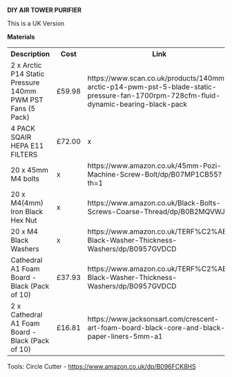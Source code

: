 <b>DIY AIR TOWER PURIFIER</b>

This is a UK Version

<b>Materials</b>
<table>
  <tr>
    <th>Description</th>
    <th>Cost</th>
    <th>Link</th>
  </tr>
  <tr>
    <td>2 x Arctic P14 Static Pressure 140mm PWM PST Fans (5 Pack)</td>
    <td>£59.98</td>
    <td>https://www.scan.co.uk/products/140mm-arctic-p14-pwm-pst-5-blade-static-pressure-fan-1700rpm-728cfm-fluid-dynamic-bearing-black-pack</td>
  </tr>
  <tr>
    <td>4 PACK SQAIR HEPA E11 FILTERS</td>
    <td>£72.00</td>
    <td>x</td>
  </tr>
  <tr>
    <td>20 x 45mm M4 bolts</td>
    <td>x</td>
    <td>https://www.amazon.co.uk/45mm-Pozi-Machine-Screw-Bolt/dp/B07MP1CB55?th=1</td>
  </tr>
  <tr>
    <td>20 x M4(4mm) Iron Black Hex Nut</td>
    <td>x</td>
    <td>https://www.amazon.co.uk/Black-Bolts-Screws-Coarse-Thread/dp/B0B2MQVWJC</td>
  </tr>
  <tr>
    <td>20 x M4 Black Washers</td>
    <td>x</td>
    <td>https://www.amazon.co.uk/TERF%C2%AE-Black-Washer-Thickness-Washers/dp/B0957GVDCD</td>
  </tr>
  <tr>
    <td>Cathedral A1 Foam Board - Black (Pack of 10)</td>
    <td>£37.93</td>
    <td>https://www.amazon.co.uk/TERF%C2%AE-Black-Washer-Thickness-Washers/dp/B0957GVDCD</td>
  </tr>
  <tr>
    <td>2 x Cathedral A1 Foam Board - Black (Pack of 10)</td>
    <td>£16.81</td>
    <td>https://www.jacksonsart.com/crescent-art-foam-board-black-core-and-black-paper-liners-5mm-a1</td>
  </tr>  
  
  
  
  
</table>



Tools:
Circle Cutter - https://www.amazon.co.uk/dp/B096FCK8HS
